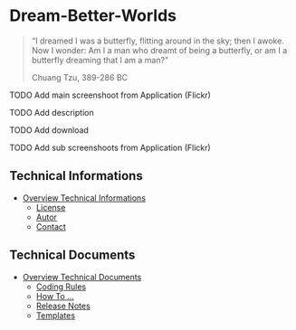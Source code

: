 Dream-Better-Worlds
===

> “I dreamed I was a butterfly, flitting around in the sky; then I awoke. Now I 
> wonder: Am I a man who dreamt of being a butterfly, or am I a butterfly dreaming 
> that I am a man?”
> 
> Chuang Tzu, 389-286 BC


TODO Add main screenshoot from Application (Flickr)



TODO Add description



TODO Add download



TODO Add sub screenshoots from Application (Flickr)



Technical Informations
---
* [Overview Technical Informations]
    - [License]
    - [Autor]
    - [Contact]


Technical Documents
---
* [Overview Technical Documents]
    - [Coding Rules]
    - [How To ...]
    - [Release Notes]
    - [Templates]



[//]: # (Links for Technical Informations)
[Overview Technical Informations]:DBW-Application/documents/general/TechnicalInformations.md
[License]:DBW-Application/documents/general/TechnicalInformations.md#License
[Autor]:DBW-Application/documents/general/TechnicalInformations.md#Autor
[Contact]:DBW-Application/documents/general/TechnicalInformations.md#Contact




[//]: # (Links for Technical Documents)
[Overview Technical Documents]:DBW-Application/documents/general/TechnicalDocuments.md
[Coding Rules]:DBW-Application/documents/general/TechnicalDocuments.md#CodingRules
[How To ...]:DBW-Application/documents/general/TechnicalDocuments.md#HowTo
[Release Notes]:DBW-Application/documents/general/TechnicalDocuments.md#ReleaseNotes
[Templates]:DBW-Application/documents/general/TechnicalDocuments.md#Templates
